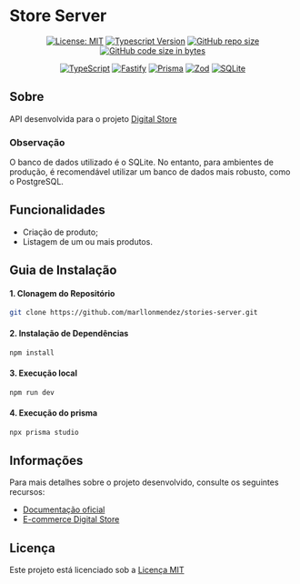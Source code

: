 # Store Server

<div align="center">

[![License: MIT](https://img.shields.io/badge/License-MIT-C92071)](https://opensource.org/licenses/MIT)
[![Typescript Version](https://img.shields.io/badge/Typescript-5%2B-C92071)](https://www.typescriptlang.org/)
[![GitHub repo size](https://img.shields.io/github/repo-size/marllonmendez/stories?color=C92071)]()
[![GitHub code size in bytes](https://img.shields.io/github/languages/code-size/marllonmendez/stories?color=C92071)]()

[![TypeScript](https://img.shields.io/badge/TypeScript-C92071?style=for-the-badge&logo=typescript&logoColor=white)](https://www.typescriptlang.org/)
[![Fastify](https://img.shields.io/badge/fastify-C92071?style=for-the-badge&logo=fastify&logoColor=white)](https://fastify.dev/)
[![Prisma](https://img.shields.io/badge/Prisma-C92071?style=for-the-badge&logo=Prisma&logoColor=white)](https://www.prisma.io/)
[![Zod](https://img.shields.io/badge/-Zod-C92071?style=for-the-badge&logo=zod&logoColor=white)](https://zod.dev/)
[![SQLite](https://img.shields.io/badge/Sqlite-C92071?style=for-the-badge&logo=sqlite&logoColor=white)](https://www.sqlite.org/)

</div>

## Sobre
API desenvolvida para o projeto [Digital Store](https://github.com/J-FerreiraL/gt-drip-store-ecommerce.git)
### Observação
O banco de dados utilizado é o SQLite. No entanto, para ambientes de produção, é recomendável utilizar um banco de dados mais robusto, como o PostgreSQL.

## Funcionalidades

- Criação de produto;
- Listagem de um ou mais produtos.

## Guia de Instalação

<h4>1. Clonagem do Repositório</h4>

```bash
git clone https://github.com/marllonmendez/stories-server.git
```

<h4>2. Instalação de Dependências</h4>

```bash
npm install
```

<h4>3. Execução local</h4>

```bash
npm run dev
```

<h4>4. Execução do prisma</h4>

```bash
npx prisma studio
```

## Informações
Para mais detalhes sobre o projeto desenvolvido, consulte os seguintes recursos:

- [Documentação oficial](https://github.com/digitalcollegebr/projeto-backend)
- [E-commerce Digital Store](https://digital-store-web.vercel.app/)

## Licença

Este projeto está licenciado sob a [Licença MIT](LICENSE)
